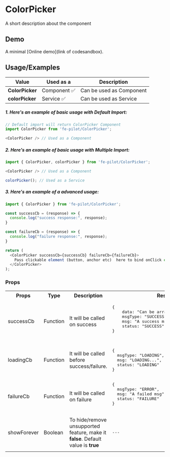 # ColorPicker

A short description about the component


## Demo

A minimal [Online demo](link of codesandbox).


## Usage/Examples

| Value |  Used as a  | Description|
|--------- | -------- |-----------------|
| <b>ColorPicker</b> | Component :white_check_mark: | Can be used as Component |
| <b>colorPicker<b> |  Service :white_check_mark: | Can be used as Service |

##### 1. Here's an example of basic usage with Default Import:
```javascript
// Default import will return ColorPicker Component
import ColorPicker from 'fe-pilot/ColorPicker';

<ColorPicker /> // Used as a Component

```

##### 2. Here's an example of basic usage with Multiple Import:
```javascript
import { ColorPicker, colorPicker } from 'fe-pilot/ColorPicker';

<ColorPicker /> // Used as a Component

colorPicker(); // Used as a Service
```

##### 3. Here's an example of a advanced usage:

```javascript
import { ColorPicker } from 'fe-pilot/ColorPicker';

const successCb = (response) => {
  console.log("success response:", response);
}

const failureCb = (response) => {
  console.log("failure response:", response);
}

return (
  <ColorPicker successCb={successCb} failureCb={failureCb}>
    Pass clickable element (button, anchor etc)  here to bind onClick event
  </ColorPicker>
);

```

### Props

<table>
  <tr>
    <th>
      Props
    </th>
    <th>
      Type
    </th>
    <th>
      Description
    </th>
    <th>
      Response
    </th>
  </tr>
  <tr>
    <td>
        successCb
    </td>
    <td>Function</td>
    <td> It will be called on success</td>
    <td>
      <pre>
{
    data: "Can be array/object/string/number",
    msgType: "SUCCESSFUL",
    msg: "A success msg",
    status: "SUCCESS"
}
      </pre>
    </td>
  </tr>
  <tr>
    <td>
        loadingCb
    </td>
    <td>Function</td>
    <td>
      It will be called before success/failure.
    </td>
    <td>
      <pre>
{
  msgType: "LOADING",
  msg: "LOADING...",
  status: "LOADING"
}
</pre>
    </td>
  </tr>
  <tr>
    <td>
        failureCb
    </td>
    <td>Function</td>
    <td>
      It will be called on failure
    </td>
    <td>
       <pre>
{
  msgType: "ERROR",
  msg: "A failed msg",
  status: "FAILURE"
}
       </pre>
    </td>
  </tr>
   <tr>
    <td>
        showForever
    </td>
     <td>Boolean</td>
    <td>To hide/remove unsupported feature, make it <b>false</b>. Default value is <b>true</b></td>
    <td> <pre>---</pre> </td>
  </tr>
  <tr>
    <td></td>
    <td></td>
    <td></td>
    <td></td>
  </tr>
</table>

